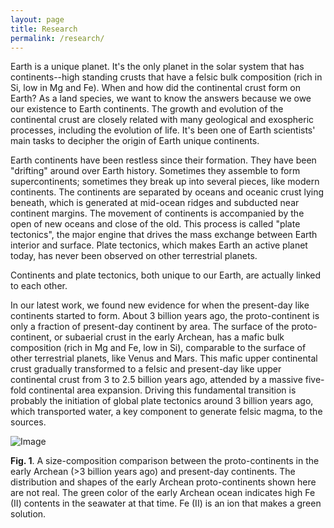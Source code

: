 ```yaml
---
layout: page
title: Research
permalink: /research/
---
```


Earth is a unique planet. It's the only planet in the solar system that has continents--high standing crusts that have a felsic bulk composition (rich in Si, low in Mg and Fe). When and how did the continental crust form on Earth? As a land species, we want to know the answers because we owe our existence to Earth continents. The growth and evolution of the continental crust are closely related with many geological and exospheric processes, including the evolution of life. It's been one of Earth scientists' main tasks to decipher the origin of Earth unique continents.

Earth continents have been restless since their formation. They have been "drifting" around over Earth history. Sometimes they assemble to form supercontinents; sometimes they break up into several pieces, like modern continents. The continents are separated by oceans and oceanic crust lying beneath, which is generated at mid-ocean ridges and subducted near continent margins. The movement of continents is accompanied by the open of new oceans and close of the old. This process is called "plate tectonics", the major engine that drives the mass exchange between Earth interior and surface. Plate tectonics, which makes Earth an active planet today, has never been observed on other terrestrial planets.

Continents and plate tectonics, both unique to our Earth, are actually linked to each other.

In our latest work, we found new evidence for when the present-day like continents started to form. About 3 billion years ago, the proto-continent is only a fraction of present-day continent by area. The surface of the proto-continent, or subaerial crust in the early Archean, has a mafic bulk composition (rich in Mg and Fe, low in Si), comparable to the surface of other terrestrial planets, like Venus and Mars. This mafic upper continental crust gradually transformed to a felsic and present-day like upper continental crust from 3 to 2.5 billion years ago, attended by a massive five-fold continental area expansion. Driving this fundamental transition is probably the initiation of global plate tectonics around 3 billion years ago, which transported water, a key component to generate felsic magma, to the sources.

![Image](https://mingtang.me/images/research.png)

**Fig. 1**. A size-composition comparison between the proto-continents in the early Archean (>3 billion years ago) and present-day continents. The distribution and shapes of the early Archean proto-continents shown here are not real. The green color of the early Archean ocean indicates high Fe (II) contents in the seawater at that time. Fe (II) is an ion that makes a green solution.
